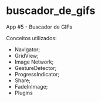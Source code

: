 # buscador_de_gifs

App #5 - Buscador de GIFs

Conceitos utilizados:

- Navigator;
- GridView;
- Image Network;
- GestureDetector;
- ProgressIndicator;
- Share;
- FadeInImage;
- Plugins


